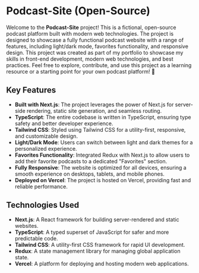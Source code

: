 # Podcast-Site (Open-Source)

Welcome to the **Podcast-Site** project! This is a fictional, open-source podcast platform built with modern web technologies. The project is designed to showcase a fully functional podcast website with a range of features, including light/dark mode, favorites functionality, and responsive design. This project was created as part of my portfolio to showcase my skills in front-end development, modern web technologies, and best practices. Feel free to explore, contribute, and use this project as a learning resource or a starting point for your own podcast platform! 🚀

## Key Features

- **Built with Next.js**: The project leverages the power of Next.js for server-side rendering, static site generation, and seamless routing.
- **TypeScript**: The entire codebase is written in TypeScript, ensuring type safety and better developer experience.
- **Tailwind CSS**: Styled using Tailwind CSS for a utility-first, responsive, and customizable design.
- **Light/Dark Mode**: Users can switch between light and dark themes for a personalized experience.
- **Favorites Functionality**: Integrated Redux with Next.js to allow users to add their favorite podcasts to a dedicated "Favorites" section.
- **Fully Responsive**: The website is optimized for all devices, ensuring a smooth experience on desktops, tablets, and mobile phones.
- **Deployed on Vercel**: The project is hosted on Vercel, providing fast and reliable performance.

## Technologies Used

- **Next.js**: A React framework for building server-rendered and static websites.
- **TypeScript**: A typed superset of JavaScript for safer and more predictable code.
- **Tailwind CSS**: A utility-first CSS framework for rapid UI development.
- **Redux**: A state management library for managing global application state.
- **Vercel**: A platform for deploying and hosting modern web applications.

